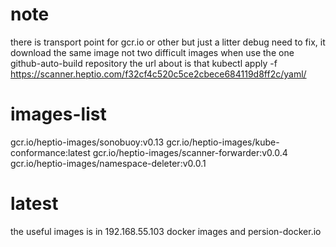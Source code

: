 # note
there is transport point for gcr.io or other
but just a litter debug need to fix, it download the same image not two difficult images when use the one github-auto-build repository
the url about is that 
kubectl apply -f https://scanner.heptio.com/f32cf4c520c5ce2cbece684119d8ff2c/yaml/
# images-list
gcr.io/heptio-images/sonobuoy:v0.13
gcr.io/heptio-images/kube-conformance:latest
gcr.io/heptio-images/scanner-forwarder:v0.0.4
gcr.io/heptio-images/namespace-deleter:v0.0.1
# latest
the useful images is in 192.168.55.103 docker images and persion-docker.io
